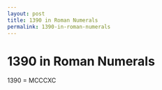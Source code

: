 ```yaml
---
layout: post
title: 1390 in Roman Numerals
permalink: 1390-in-roman-numerals
---
```


# 1390 in Roman Numerals

1390 = MCCCXC
